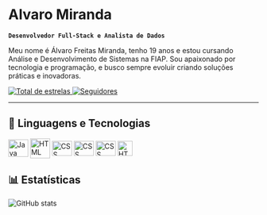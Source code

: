 # Alvaro Miranda

**`Desenvolvedor Full-Stack e Analista de Dados`**

Meu nome é Álvaro Freitas Miranda, tenho 19 anos e estou cursando Análise e Desenvolvimento de Sistemas na FIAP.
Sou apaixonado por tecnologia e programação, e busco sempre evoluir criando soluções práticas e inovadoras.


<p align="left">
    <a href="https://github.com/alvinhooo?tab=repositories&sort=stargazers">
        <img 
            alt="Total de estrelas" 
            title="Total de estrelas GitHub" 
            src="https://custom-icon-badges.demolab.com/github/stars/alvinhooo?color=55960c&style=for-the-badge&labelColor=488207&logo=star&label=estrelas"
        />
    </a>
    <a href="https://github.com/alvinhooo?tab=followers">
        <img 
            alt="Seguidores" 
            title="Me siga no GitHub" 
            src="https://custom-icon-badges.demolab.com/github/followers/alvinhooo?color=236ad3&labelColor=1155ba&style=for-the-badge&logo=github&label=Seguidores&logoColor=white"
        />
    </a>
</p>


---

## 🤖 Linguagens e Tecnologias
 <div style="flex-basis: 48%;">
    <img align="center" alt="Java" height="35" width="40"src="https://cdn.jsdelivr.net/gh/devicons/devicon@latest/icons/java/java-original.svg">
    <img align="center" alt="HTML "title="HTML" width="40px" src="https://cdn.jsdelivr.net/gh/devicons/devicon@latest/icons/python/python-original.svg" />  
    <img align="center" alt="CSS" height="30" width="40" src="https://cdn.jsdelivr.net/gh/devicons/devicon@latest/icons/sqldeveloper/sqldeveloper-original.svg" />
    <img align="center" alt="CSS" height="30" width="40" src="https://cdn.jsdelivr.net/gh/devicons/devicon@latest/icons/react/react-original.svg" />
    <img align="center" alt="CSS" height="30" width="40" src="https://upload.wikimedia.org/wikipedia/commons/9/99/Unofficial_JavaScript_logo_2.svg" alt="JavaScript logo" width="64" />
    <img align="center" alt="HTML" title="HTML" width="30px" src="https://cdn.jsdelivr.net/gh/devicons/devicon@latest/icons/mysql/mysql-original-wordmark.svg" /> 
 <div/>
    



## 📊 Estatísticas
![GitHub stats](https://github-readme-stats.vercel.app/api?username=alvinhooo&show_icons=true&theme=dark)

